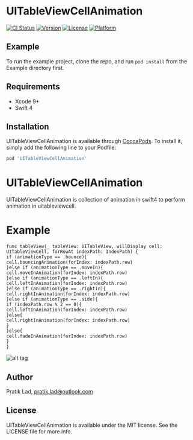# UITableViewCellAnimation

[![CI Status](https://img.shields.io/travis/pratik-123/UITableViewCellAnimation.svg?style=flat)](https://travis-ci.org/pratik-123/UITableViewCellAnimation)
[![Version](https://img.shields.io/cocoapods/v/UITableViewCellAnimation.svg?style=flat)](https://cocoapods.org/pods/UITableViewCellAnimation)
[![License](https://img.shields.io/cocoapods/l/UITableViewCellAnimation.svg?style=flat)](https://cocoapods.org/pods/UITableViewCellAnimation)
[![Platform](https://img.shields.io/cocoapods/p/UITableViewCellAnimation.svg?style=flat)](https://cocoapods.org/pods/UITableViewCellAnimation)

## Example

To run the example project, clone the repo, and run `pod install` from the Example directory first.

## Requirements

- Xcode 9+
- Swift 4

## Installation

UITableViewCellAnimation is available through [CocoaPods](https://cocoapods.org). To install
it, simply add the following line to your Podfile:

```ruby
pod 'UITableViewCellAnimation'
```

# UITableViewCellAnimation
UITableViewCellAnimation is collection of animation in swift4 to perform animation in uitableviewcell.

# Example
```
func tableView(_ tableView: UITableView, willDisplay cell: UITableViewCell, forRowAt indexPath: IndexPath) {
if (animationType == .bounce){
cell.bouncingAnimation(forIndex: indexPath.row)
}else if (animationType == .moveIn){
cell.moveInAnimation(forIndex: indexPath.row)
}else if (animationType == .leftIn){
cell.leftInAnimation(forIndex: indexPath.row)
}else if (animationType == .rightIn){
cell.rightInAnimation(forIndex: indexPath.row)
}else if (animationType == .side){
if (indexPath.row % 2 == 0){
cell.leftInAnimation(forIndex: indexPath.row)
}else{
cell.rightInAnimation(forIndex: indexPath.row)
}
}else{
cell.fadeInAnimation(forIndex: indexPath.row)
}
}
```

![alt tag](https://github.com/pratik-123/UITableViewCellAnimation/blob/master/tableviewcell.png)

## Author

Pratik Lad, pratik.lad@outlook.com

## License

UITableViewCellAnimation is available under the MIT license. See the LICENSE file for more info.

